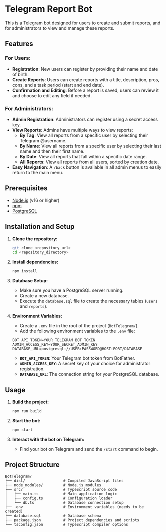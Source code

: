 # Telegram Report Bot

This is a Telegram bot designed for users to create and submit reports, and for administrators to view and manage these reports.

## Features

### For Users:
- **Registration**: New users can register by providing their name and date of birth.
- **Create Reports**: Users can create reports with a title, description, pros, cons, and a task period (start and end date).
- **Confirmation and Editing**: Before a report is saved, users can review it and choose to edit any field if needed.

### For Administrators:
- **Admin Registration**: Administrators can register using a secret access key.
- **View Reports**: Admins have multiple ways to view reports:
    - **By Tag**: View all reports from a specific user by selecting their Telegram @username.
    - **By Name**: View all reports from a specific user by selecting their last name and then their first name.
    - **By Date**: View all reports that fall within a specific date range.
    - **All Reports**: View all reports from all users, sorted by creation date.
- **Easy Navigation**: A `/back` button is available in all admin menus to easily return to the main menu.

## Prerequisites

- [Node.js](https://nodejs.org/) (v16 or higher)
- [npm](https://www.npmjs.com/)
- [PostgreSQL](https://www.postgresql.org/)

## Installation and Setup

1.  **Clone the repository:**
    ```bash
    git clone <repository_url>
    cd <repository_directory>
    ```

2.  **Install dependencies:**
    ```bash
    npm install
    ```

3.  **Database Setup:**
    - Make sure you have a PostgreSQL server running.
    - Create a new database.
    - Execute the `database.sql` file to create the necessary tables (`users` and `reports`).

4.  **Environment Variables:**
    - Create a `.env` file in the root of the project (`BotTelegram/`).
    - Add the following environment variables to the `.env` file:

    ```
    BOT_API_TOKEN=YOUR_TELEGRAM_BOT_TOKEN
    ADMIN_ACCESS_KEY=YOUR_SECRET_ADMIN_KEY
    DATABASE_URL=postgresql://USER:PASSWORD@HOST:PORT/DATABASE
    ```

    - **`BOT_API_TOKEN`**: Your Telegram bot token from BotFather.
    - **`ADMIN_ACCESS_KEY`**: A secret key of your choice for administrator registration.
    - **`DATABASE_URL`**: The connection string for your PostgreSQL database.

## Usage

1.  **Build the project:**
    ```bash
    npm run build
    ```

2.  **Start the bot:**
    ```bash
    npm start
    ```

3.  **Interact with the bot on Telegram:**
    - Find your bot on Telegram and send the `/start` command to begin.

## Project Structure

```
BotTelegram/
├── dist/                 # Compiled JavaScript files
├── node_modules/         # Node.js modules
├── src/                  # TypeScript source code
│   ├── main.ts           # Main application logic
│   ├── config.ts         # Configuration loader
│   └── db.ts             # Database connection setup
├── .env                  # Environment variables (needs to be created)
├── database.sql          # Database schema
├── package.json          # Project dependencies and scripts
└── tsconfig.json         # TypeScript compiler options
```
